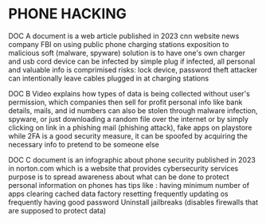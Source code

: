 # PHONE HACKING

DOC A
  document is a web article published in 2023 cnn website news company
  FBI on using public phone charging stations
  exposition to malicious soft (malware, spyware)
  solution is to have one's own charger and usb cord
  device can be infected by simple plug
  if infected, all personal and valuable info is comprimised
  risks: lock device, password theft
  attacker can intentionally leave cables plugged in at charging stations 

DOC B
  Video explains how types of data is being collected without user's permission, which companies then sell for profit
  personal info like bank details, mails, and id numbers can also be stolen through malware infection, spyware, or just downloading a random file over the internet or by simply clicking on link in a phishing mail (phishing attack), fake apps on playstore
  while 2FA is a good security measure, it can be spoofed by acquiring the necessary info to pretend to be someone else 

DOC C
  document is an infographic about phone security published in 2023 in norton.com which is a website that provides cybersecurity services
  purpose is to spread awareness about what can be done to protect personal information on phones
  has tips like :
    having minimum number of apps
    clearing cached data
    factory resetting frequently
    updating os frequently
    having good password
    Uninstall jailbreaks (disables firewalls that are supposed to protect data)

